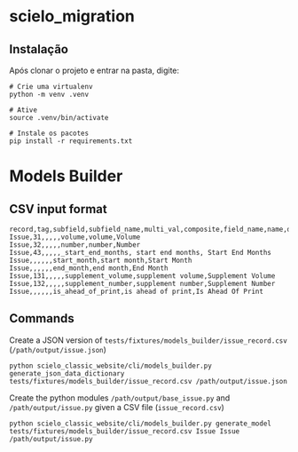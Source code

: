 # scielo_migration

## Instalação

Após clonar o projeto e entrar na pasta, digite:

```
# Crie uma virtualenv
python -m venv .venv

# Ative
source .venv/bin/activate

# Instale os pacotes
pip install -r requirements.txt
```

# Models Builder

## CSV input format
```
record,tag,subfield,subfield_name,multi_val,composite,field_name,name,description
Issue,31,,,,,volume,volume,Volume
Issue,32,,,,,number,number,Number
Issue,43,,,,,_start_end_months, start end months, Start End Months
Issue,,,,,,start_month,start month,Start Month
Issue,,,,,,end_month,end month,End Month
Issue,131,,,,,supplement_volume,supplement volume,Supplement Volume
Issue,132,,,,,supplement_number,supplement number,Supplement Number
Issue,,,,,,is_ahead_of_print,is ahead of print,Is Ahead Of Print

```


## Commands

Create a JSON version of `tests/fixtures/models_builder/issue_record.csv` (`/path/output/issue.json`)

```console
python scielo_classic_website/cli/models_builder.py generate_json_data_dictionary tests/fixtures/models_builder/issue_record.csv /path/output/issue.json
```

Create the python modules `/path/output/base_issue.py` and `/path/output/issue.py` given a CSV file (`issue_record.csv`)

```console
python scielo_classic_website/cli/models_builder.py generate_model tests/fixtures/models_builder/issue_record.csv Issue Issue /path/output/issue.py
```